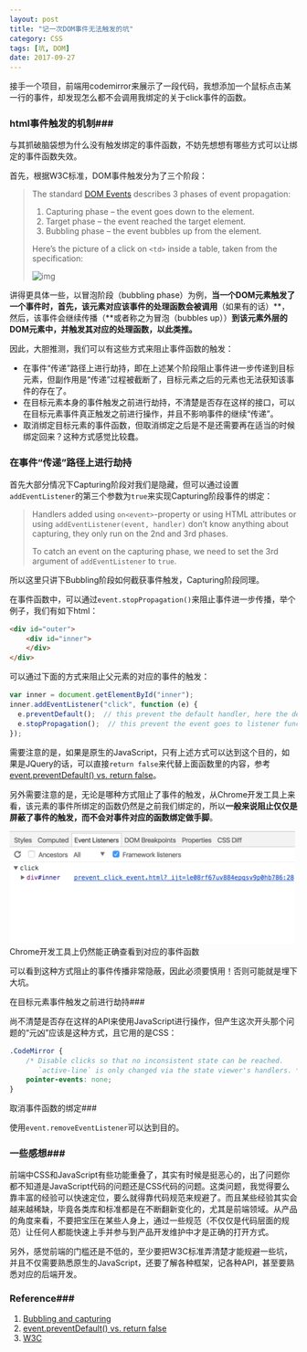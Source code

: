 ```yaml
---
layout: post
title: "记一次DOM事件无法触发的坑"
category: CSS
tags: [坑, DOM]
date: 2017-09-27
---
```


接手一个项目，前端用codemirror来展示了一段代码，我想添加一个鼠标点击某一行的事件，却发现怎么都不会调用我绑定的关于click事件的函数。

### html事件触发的机制###

与其抓破脑袋想为什么没有触发绑定的事件函数，不妨先想想有哪些方式可以让绑定的事件函数失效。

首先，根据W3C标准，DOM事件触发分为了三个阶段：

> The standard [DOM Events](http://www.w3.org/TR/DOM-Level-3-Events/) describes 3 phases of event propagation:
>
> 1. Capturing phase – the event goes down to the element.
> 2. Target phase – the event reached the target element.
> 3. Bubbling phase – the event bubbles up from the element.
>
> Here’s the picture of a click on `<td>` inside a table, taken from the specification:
>
> ![img](https://javascript.info/article/bubbling-and-capturing/eventflow@2x.png)

讲得更具体一些，以冒泡阶段（bubbling phase）为例，**当一个DOM元素触发了一个事件时，首先，该元素对应该事件的处理函数会被调用**（如果有的话）**，然后，该事件会继续传播（**或者称之为冒泡（bubbles up））**到该元素外层的DOM元素中，并触发其对应的处理函数，以此类推。**

因此，大胆推测，我们可以有这些方式来阻止事件函数的触发：

- 在事件“传递”路径上进行劫持，即在上述某个阶段阻止事件进一步传递到目标元素，但副作用是“传递”过程被截断了，目标元素之后的元素也无法获知该事件的存在了。
- 在目标元素本身的事件触发之前进行劫持，不清楚是否存在这样的接口，可以在目标元素事件真正触发之前进行操作，并且不影响事件的继续“传递”。
- 取消绑定目标元素的事件函数，但取消绑定之后是不是还需要再在适当的时候绑定回来？这种方式感觉比较蠢。

<!--break-->

### 在事件“传递”路径上进行劫持

首先大部分情况下Capturing阶段对我们是隐藏，但可以通过设置`addEventListener`的第三个参数为`true`来实现Capturing阶段事件的绑定：

> Handlers added using `on<event>`-property or using HTML attributes or using `addEventListener(event, handler)` don’t know anything about capturing, they only run on the 2nd and 3rd phases.
>
> To catch an event on the capturing phase, we need to set the 3rd argument of `addEventListener` to `true`.

所以这里只讲下Bubbling阶段如何截获事件触发，Capturing阶段同理。

在事件函数中，可以通过`event.stopPropagation()`来阻止事件进一步传播，举个例子，我们有如下html：

```html
<div id="outer">
    <div id="inner">
    </div>
</div>
```

可以通过下面的方式来阻止父元素的对应的事件的触发：

```javascript
var inner = document.getElementById("inner");    
inner.addEventListener("click", function (e) {
  e.preventDefault();  // this prevent the default handler, here the default handler does nothing at all
  e.stopPropagation();  // this prevent the event goes to listener functions of outer DOM elements
});
```

需要注意的是，如果是原生的JavaScript，只有上述方式可以达到这个目的，如果是JQuery的话，可以直接`return false`来代替上面函数里的内容，参考[event.preventDefault() vs. return false](https://stackoverflow.com/questions/1357118/event-preventdefault-vs-return-false)。

另外需要注意的是，无论是哪种方式阻止了事件的触发，从Chrome开发工具上来看，该元素的事件所绑定的函数仍然是之前我们绑定的，所以**一般来说阻止仅仅是屏蔽了事件的触发，而不会对事件对应的函数绑定做手脚**。

<img title="chrome dev tool" src="/images/2017-09-25-记一次html事件无法触发的坑.png" width="500" />
<span class="caption">Chrome开发工具上仍然能正确查看到对应的事件函数</span>

可以看到这种方式阻止的事件传播非常隐蔽，因此必须要慎用！否则可能就是埋下大坑。

在目标元素事件触发之前进行劫持###

尚不清楚是否存在这样的API来使用JavaScript进行操作，但产生这次开头那个问题的“元凶”应该是这种方式，且它用的是CSS：

```css
.CodeMirror {
    /* Disable clicks so that no inconsistent state can be reached.
       `active-line` is only changed via the state viewer's handlers. */
    pointer-events: none;
}
```

取消事件函数的绑定###

使用`event.removeEventListener`可以达到目的。

### 一些感想###

前端中CSS和JavaScript有些功能重叠了，其实有时候是挺恶心的，出了问题你都不知道是JavaScript代码的问题还是CSS代码的问题。这类问题，我觉得要么靠丰富的经验可以快速定位，要么就得靠代码规范来规避了。而且某些经验其实会越来越稀缺，毕竟各类库和标准都是在不断翻新变化的，尤其是前端领域。从产品的角度来看，不要把宝压在某些人身上，通过一些规范（不仅仅是代码层面的规范）让任何人都能快速上手并参与到产品开发维护中才是正确的打开方式。

另外，感觉前端的门槛还是不低的，至少要把W3C标准弄清楚才能规避一些坑，并且不仅需要熟悉原生的JavaScript，还要了解各种框架，记各种API，甚至要熟悉对应的后端开发。

### Reference###

1. [Bubbling and capturing](https://javascript.info/bubbling-and-capturing)
2. [event.preventDefault() vs. return false](https://stackoverflow.com/questions/1357118/event-preventdefault-vs-return-false)
3. [W3C](https://www.w3.org/TR/DOM-Level-3-Events/)